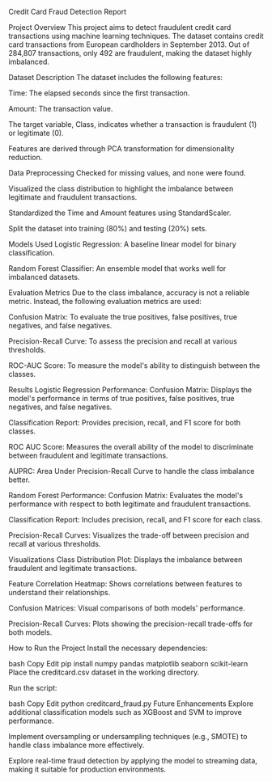 Credit Card Fraud Detection Report


Project Overview
This project aims to detect fraudulent credit card transactions using machine learning techniques. The dataset contains credit card transactions from European cardholders in September 2013. Out of 284,807 transactions, only 492 are fraudulent, making the dataset highly imbalanced.

Dataset Description
The dataset includes the following features:

Time: The elapsed seconds since the first transaction.

Amount: The transaction value.

The target variable, Class, indicates whether a transaction is fraudulent (1) or legitimate (0).

Features are derived through PCA transformation for dimensionality reduction.

Data Preprocessing
Checked for missing values, and none were found.

Visualized the class distribution to highlight the imbalance between legitimate and fraudulent transactions.

Standardized the Time and Amount features using StandardScaler.

Split the dataset into training (80%) and testing (20%) sets.

Models Used
Logistic Regression: A baseline linear model for binary classification.

Random Forest Classifier: An ensemble model that works well for imbalanced datasets.

Evaluation Metrics
Due to the class imbalance, accuracy is not a reliable metric. Instead, the following evaluation metrics are used:

Confusion Matrix: To evaluate the true positives, false positives, true negatives, and false negatives.

Precision-Recall Curve: To assess the precision and recall at various thresholds.

ROC-AUC Score: To measure the model's ability to distinguish between the classes.

Results
Logistic Regression Performance:
Confusion Matrix: Displays the model's performance in terms of true positives, false positives, true negatives, and false negatives.

Classification Report: Provides precision, recall, and F1 score for both classes.

ROC AUC Score: Measures the overall ability of the model to discriminate between fraudulent and legitimate transactions.

AUPRC: Area Under Precision-Recall Curve to handle the class imbalance better.

Random Forest Performance:
Confusion Matrix: Evaluates the model's performance with respect to both legitimate and fraudulent transactions.

Classification Report: Includes precision, recall, and F1 score for each class.

Precision-Recall Curves: Visualizes the trade-off between precision and recall at various thresholds.

Visualizations
Class Distribution Plot: Displays the imbalance between fraudulent and legitimate transactions.

Feature Correlation Heatmap: Shows correlations between features to understand their relationships.

Confusion Matrices: Visual comparisons of both models' performance.

Precision-Recall Curves: Plots showing the precision-recall trade-offs for both models.

How to Run the Project
Install the necessary dependencies:

bash
Copy
Edit
pip install numpy pandas matplotlib seaborn scikit-learn
Place the creditcard.csv dataset in the working directory.

Run the script:

bash
Copy
Edit
python creditcard_fraud.py
Future Enhancements
Explore additional classification models such as XGBoost and SVM to improve performance.

Implement oversampling or undersampling techniques (e.g., SMOTE) to handle class imbalance more effectively.

Explore real-time fraud detection by applying the model to streaming data, making it suitable for production environments.

